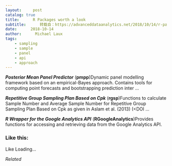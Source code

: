 ```yaml
---
layout:     post
catalog: true
title:      R Packages worth a look
subtitle:      转载自：https://advanceddataanalytics.net/2018/10/14/r-packages-worth-a-look-1302/
date:      2018-10-14
author:      Michael Laux
tags:
    - sampling
    - sample
    - panel
    - api
    - approach
---
```


***Posterior Mean Panel Predictor*** (**pmpp**)Dynamic panel modelling framework based on an empirical-Bayes approach. Contains tools for computing point forecasts and bootstrapping prediction inter …

***Repetitive Group Sampling Plan Based on Cpk*** (**rgsp**)Functions to calculate Sample Number and Average Sample Number for Repetitive Group Sampling Plan Based on Cpk as given in Aslam et al. (2013) (<DOI …

***R Wrapper for the Google Analytics API*** (**RGoogleAnalytics**)Provides functions for accessing and retrieving data from the Google Analytics API.





### Like this:

Like Loading...


*Related*

